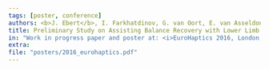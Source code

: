 ```yaml
---
tags: [poster, conference]
authors: <b>J. Ebert</b>, I. Farkhatdinov, G. van Oort, E. van Asseldonk, and E. Burdet
title: Preliminary Study on Assisting Balance Recovery with Lower Limb Exoskeleton
in: "Work in progress paper and poster at: <i>EuroHaptics 2016, London, UK, July 4–7, 2016</i>"
extra:
file: "posters/2016_eurohaptics.pdf"
---
```

